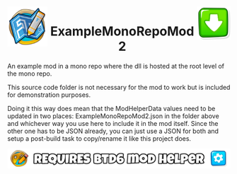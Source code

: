 <a href="/ExampleMonoRepoMod2.dll">
    <img align="left" alt="Icon" height="90" src="Icon.png">
    <img align="right" alt="Download" height="75" src="https://raw.githubusercontent.com/gurrenm3/BTD-Mod-Helper/master/BloonsTD6%20Mod%20Helper/Resources/DownloadBtn.png">
</a>

<h1 align="center">ExampleMonoRepoMod2</h1>

An example mod in a mono repo where the dll is hosted at the root level of the mono repo.

This source code folder is not necessary for the mod to work but is included for demonstration purposes.


Doing it this way does mean that the ModHelperData values need to be updated in two places: ExampleMonoRepoMod2.json in the
folder above and whichever way you use here to include it in the mod itself. Since the other one has to be JSON already,
you can just use a JSON for both and setup a post-build task to copy/rename it like this project does.

[![Requires BTD6 Mod Helper](https://raw.githubusercontent.com/gurrenm3/BTD-Mod-Helper/master/banner.png)](https://github.com/gurrenm3/BTD-Mod-Helper#readme)
